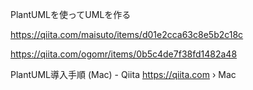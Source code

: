 
PlantUMLを使ってUMLを作る




https://qiita.com/maisuto/items/d01e2cca63c8e5b2c18c


https://qiita.com/ogomr/items/0b5c4de7f38fd1482a48


PlantUML導入手順 (Mac) - Qiita
https://qiita.com › Mac
